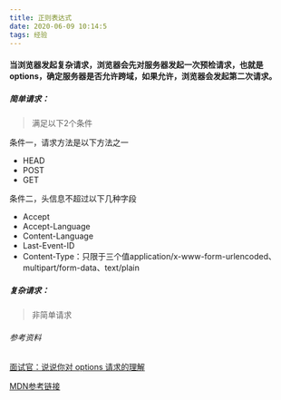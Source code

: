 ```yaml
---
title: 正则表达式
date: 2020-06-09 10:14:5
tags: 经验
---
```


#### 当浏览器发起复杂请求，浏览器会先对服务器发起一次预检请求，也就是options，确定服务器是否允许跨域，如果允许，浏览器会发起第二次请求。

##### 简单请求：

> 满足以下2个条件

条件一，请求方法是以下方法之一

- HEAD
- POST
- GET

条件二，头信息不超过以下几种字段

- Accept
- Accept-Language
- Content-Language
- Last-Event-ID
- Content-Type：只限于三个值application/x-www-form-urlencoded、multipart/form-data、text/plain

##### 复杂请求：

> 非简单请求



###### 参考资料

[面试官：说说你对 options 请求的理解](https://mp.weixin.qq.com/s/uVgoaejZ9Iymbrvc9GECWQ)

[MDN参考链接](https://developer.mozilla.org/zh-CN/docs/Web/HTTP/Methods/OPTIONS)